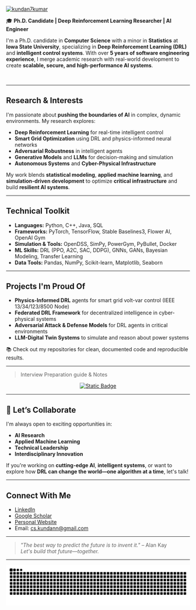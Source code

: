 [![kundan7kumar](https://readme-typing-svg.demolab.com?font=Fira+Code&weight=500&pause=1000&multiline=true&random=false&width=435&lines=Hi%2C+I'm+Kundan+Kumar+%F0%9F%91%8B;AI+Researcher)](https://github.com/kundan-kumarr)

🎓 **Ph.D. Candidate | Deep Reinforcement Learning Researcher | AI  Engineer**

I'm a Ph.D. candidate in **Computer Science** with a minor in **Statistics** at **Iowa State University**, specializing in **Deep Reinforcement Learning (DRL)** and **intelligent control systems**. With over **5 years of software engineering experience**, I merge academic research with real-world development to create **scalable, secure, and high-performance AI systems**.

<!--<p align="center"><a href="https://kundan-kumarr.github.io/reports/"><img src="imgs/cv.svg" alt="Curriculum Vitae"></a> -->
<a href="https://scholar.google.com/citations?user=1zDpIJkAAAAJ"><img src="https://img.shields.io/badge/Google%20Scholar-%234285F4.svg?&style=plastic&logo=google-scholar&logoColor=white" alt="" /></a>
<a href="https://orcid.org/0000-0002-3229-6649"><img src="https://img.shields.io/badge/ORCID-0000--0002--7935--0569-green.svg?&style=plastic&logo=orcid&logoColor=white" alt="" /></a>
<a href="https://kundan-kumarr.github.io/"><img src="https://img.shields.io/badge/Website-red?style=plastic&logo=website&logoColor=red" alt="" /></a>
</p>

---

## Research & Interests

I'm passionate about **pushing the boundaries of AI** in complex, dynamic environments. My research explores:

- **Deep Reinforcement Learning** for real-time intelligent control  
- **Smart Grid Optimization** using DRL and physics-informed neural networks  
- **Adversarial Robustness** in intelligent agents  
- **Generative Models** and **LLMs** for decision-making and simulation  
- **Autonomous Systems** and **Cyber-Physical Infrastructure**

My work blends **statistical modeling**, **applied machine learning**, and **simulation-driven development** to optimize **critical infrastructure** and build **resilient AI systems**.

---

## Technical Toolkit

- **Languages:** Python, C++, Java, SQL  
- **Frameworks:** PyTorch, TensorFlow, Stable Baselines3, Flower AI, OpenAI Gym  
- **Simulation & Tools:** OpenDSS, SimPy, PowerGym, PyBullet, Docker  
- **ML Skills:** DRL (PPO, A2C, SAC, DDPG), GNNs, GANs, Bayesian Modeling, Transfer Learning  
- **Data Tools:** Pandas, NumPy, Scikit-learn, Matplotlib, Seaborn  

---

## Projects I'm Proud Of

- **Physics-Informed DRL** agents for smart grid volt-var control (IEEE 13/34/123/8500 Node)
- **Federated DRL Framework** for decentralized intelligence in cyber-physical systems
- **Adversarial Attack & Defense Models** for DRL agents in critical environments
- **LLM-Digital Twin Systems** to simulate and reason about power systems

📚 Check out my repositories for clean, documented code and reproducible results.

---
> Interview Preparation guide & Notes 
<p align ="center"> 
<a href="https://github.com/kundan-kumarr/Research-Scientist_interview_Preparation"><img alt="Static Badge" src="https://img.shields.io/badge/Github-Research%2F_Data_Scientist_Interview_Preparation_Guide-orange?style=plastic&logo=Github"></a>
</p>

---
## 👥 Let’s Collaborate

I'm always open to exciting opportunities in:
- **AI Research**
-  **Applied Machine Learning**
- **Technical Leadership**
- **Interdisciplinary Innovation**

If you're working on **cutting-edge AI**, **intelligent systems**, or want to explore how **DRL can change the world—one algorithm at a time**, let's talk!

---

## Connect With Me

- [LinkedIn](https://www.linkedin.com/in/kundan-kumarr)  
- [Google Scholar](https://scholar.google.com/citations?user=1zDpIJkAAAAJ&hl)  
- [Personal Website](https://kundan-kumarr.github.io)  
- Email: cs.kundann@gmail.com

---

> *"The best way to predict the future is to invent it."* – Alan Kay  
> *Let's build that future—together.*

---------------------------------------------------------------------------------------------------
<div align="center">
<img src="https://raw.githubusercontent.com/kundan-kumarr/kundan-kumarr/output/snake.svg" alt="Snake animation" />
</div>



